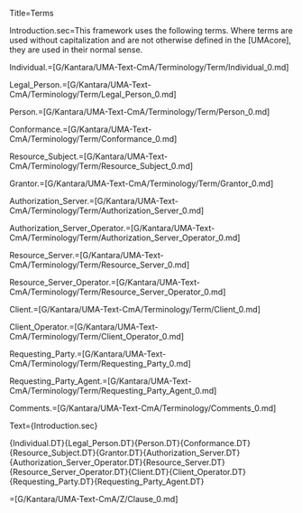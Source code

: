 Title=Terms

Introduction.sec=This framework uses the following terms. Where terms are used without capitalization and are not otherwise defined in the [UMAcore], they are used in their normal sense.


Individual.=[G/Kantara/UMA-Text-CmA/Terminology/Term/Individual_0.md]

Legal_Person.=[G/Kantara/UMA-Text-CmA/Terminology/Term/Legal_Person_0.md]

Person.=[G/Kantara/UMA-Text-CmA/Terminology/Term/Person_0.md]

Conformance.=[G/Kantara/UMA-Text-CmA/Terminology/Term/Conformance_0.md]

Resource_Subject.=[G/Kantara/UMA-Text-CmA/Terminology/Term/Resource_Subject_0.md]

Grantor.=[G/Kantara/UMA-Text-CmA/Terminology/Term/Grantor_0.md]

Authorization_Server.=[G/Kantara/UMA-Text-CmA/Terminology/Term/Authorization_Server_0.md]

Authorization_Server_Operator.=[G/Kantara/UMA-Text-CmA/Terminology/Term/Authorization_Server_Operator_0.md]

Resource_Server.=[G/Kantara/UMA-Text-CmA/Terminology/Term/Resource_Server_0.md]

Resource_Server_Operator.=[G/Kantara/UMA-Text-CmA/Terminology/Term/Resource_Server_Operator_0.md]

Client.=[G/Kantara/UMA-Text-CmA/Terminology/Term/Client_0.md]

Client_Operator.=[G/Kantara/UMA-Text-CmA/Terminology/Term/Client_Operator_0.md]

Requesting_Party.=[G/Kantara/UMA-Text-CmA/Terminology/Term/Requesting_Party_0.md]

Requesting_Party_Agent.=[G/Kantara/UMA-Text-CmA/Terminology/Term/Requesting_Party_Agent_0.md]

Comments.=[G/Kantara/UMA-Text-CmA/Terminology/Comments_0.md]

Text={Introduction.sec}<dl><dl>{Individual.DT}{Legal_Person.DT}{Person.DT}{Conformance.DT}{Resource_Subject.DT}{Grantor.DT}{Authorization_Server.DT}{Authorization_Server_Operator.DT}{Resource_Server.DT}{Resource_Server_Operator.DT}{Client.DT}{Client_Operator.DT}{Requesting_Party.DT}{Requesting_Party_Agent.DT}</dl></dl>

=[G/Kantara/UMA-Text-CmA/Z/Clause_0.md]
